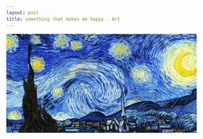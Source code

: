 ```yaml
---
layout: post
title: something that makes me happy - Art
---
```


![blog header](/images/starrynight.png)

